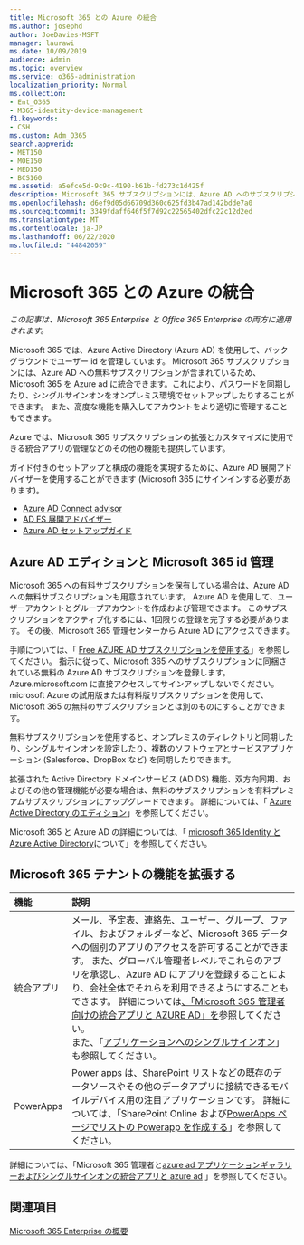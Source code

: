 ```yaml
---
title: Microsoft 365 との Azure の統合
ms.author: josephd
author: JoeDavies-MSFT
manager: laurawi
ms.date: 10/09/2019
audience: Admin
ms.topic: overview
ms.service: o365-administration
localization_priority: Normal
ms.collection:
- Ent_O365
- M365-identity-device-management
f1.keywords:
- CSH
ms.custom: Adm_O365
search.appverid:
- MET150
- MOE150
- MED150
- BCS160
ms.assetid: a5efce5d-9c9c-4190-b61b-fd273c1d425f
description: Microsoft 365 サブスクリプションには、Azure AD へのサブスクリプションが含まれています。 オンプレミス環境でのパスワード同期またはシングルサインオンを行う場合は、Microsoft 365 を Azure AD と統合します。
ms.openlocfilehash: d6ef9d05d66709d360c625fd3b47ad142bdde7a0
ms.sourcegitcommit: 3349fdaff646f5f7d92c22565402dfc22c12d2ed
ms.translationtype: MT
ms.contentlocale: ja-JP
ms.lasthandoff: 06/22/2020
ms.locfileid: "44842059"
---
```

# <a name="azure-integration-with-microsoft-365"></a>Microsoft 365 との Azure の統合

*この記事は、Microsoft 365 Enterprise と Office 365 Enterprise の両方に適用されます。*

Microsoft 365 では、Azure Active Directory (Azure AD) を使用して、バックグラウンドでユーザー id を管理しています。 Microsoft 365 サブスクリプションには、Azure AD への無料サブスクリプションが含まれているため、Microsoft 365 を Azure ad に統合できます。これにより、パスワードを同期したり、シングルサインオンをオンプレミス環境でセットアップしたりすることができます。 また、高度な機能を購入してアカウントをより適切に管理することもできます。
  
Azure では、Microsoft 365 サブスクリプションの拡張とカスタマイズに使用できる統合アプリの管理などのその他の機能も提供しています。
  
ガイド付きのセットアップと構成の機能を実現するために、Azure AD 展開アドバイザーを使用することができます (Microsoft 365 にサインインする必要があります)。

 - [Azure AD Connect advisor](https://aka.ms/aadconnectpwsync)
 - [AD FS 展開アドバイザー](https://aka.ms/adfsguidance)
 - [Azure AD セットアップガイド](https://aka.ms/aadpguidance)
  
## <a name="azure-ad-editions-and-microsoft-365-identity-management"></a>Azure AD エディションと Microsoft 365 id 管理

Microsoft 365 への有料サブスクリプションを保有している場合は、Azure AD への無料サブスクリプションも用意されています。 Azure AD を使用して、ユーザーアカウントとグループアカウントを作成および管理できます。 このサブスクリプションをアクティブ化するには、1回限りの登録を完了する必要があります。 その後、Microsoft 365 管理センターから Azure AD にアクセスできます。 

手順については、「 [Free AZURE AD サブスクリプションを使用する](https://go.microsoft.com/fwlink/p/?LinkId=617127)」を参照してください。 指示に従って、Microsoft 365 へのサブスクリプションに同梱されている無料の Azure AD サブスクリプションを登録します。 Azure.microsoft.com に直接アクセスしてサインアップしないでください。 microsoft Azure の試用版または有料版サブスクリプションを使用して、Microsoft 365 の無料のサブスクリプションとは別のものにすることができます。 
  
無料サブスクリプションを使用すると、オンプレミスのディレクトリと同期したり、シングルサインオンを設定したり、複数のソフトウェアとサービスアプリケーション (Salesforce、DropBox など) を同期したりできます。
  
拡張された Active Directory ドメインサービス (AD DS) 機能、双方向同期、およびその他の管理機能が必要な場合は、無料のサブスクリプションを有料プレミアムサブスクリプションにアップグレードできます。 詳細については、「 [Azure Active Directory のエディション](https://azure.microsoft.com/pricing/details/active-directory/)」を参照してください。
  
Microsoft 365 と Azure AD の詳細については、「 [microsoft 365 Identity と Azure Active Directory](about-office-365-identity.md)について」を参照してください。
  
## <a name="extend-the-capabilities-of-your-microsoft-365-tenant"></a>Microsoft 365 テナントの機能を拡張する

|**機能**|**説明**|
|:-----|:-----|
|統合アプリ  <br/> |メール、予定表、連絡先、ユーザー、グループ、ファイル、およびフォルダーなど、Microsoft 365 データへの個別のアプリのアクセスを許可することができます。 また、グローバル管理者レベルでこれらのアプリを承認し、Azure AD にアプリを登録することにより、会社全体でそれらを利用できるようにすることもできます。 詳細については[、「Microsoft 365 管理者向けの統合アプリと AZURE AD」を](https://support.office.com/article/cb2250e3-451e-416f-bf4e-363549652c2a)参照してください。  <br/> また、「[アプリケーションへのシングルサインオン](https://go.microsoft.com/fwlink/p/?LinkId=698604)」も参照してください。  <br/> |
|PowerApps  <br/> | Power apps は、SharePoint リストなどの既存のデータソースやその他のデータアプリに接続できるモバイルデバイス用の注目アプリケーションです。 詳細については、「SharePoint Online および[PowerApps ページ](https://powerapps.microsoft.com/)[でリストの Powerapp を作成する](https://support.office.com/article/9338b2d2-67ac-4b81-8e67-97da27e5e9ab)」を参照してください。  <br/> |
   
詳細については、「Microsoft 365 管理者と[azure ad アプリケーションギャラリーおよびシングルサインオン](https://docs.microsoft.com/azure/active-directory/manage-apps/what-is-single-sign-on)[の統合アプリと azure ad](integrated-apps-and-azure-ads.md) 」を参照してください。

## <a name="see-also"></a>関連項目

[Microsoft 365 Enterprise の概要](https://docs.microsoft.com/microsoft-365/enterprise/microsoft-365-overview)
